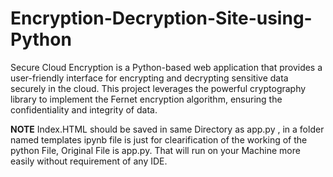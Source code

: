 # Encryption-Decryption-Site-using-Python
Secure Cloud Encryption is a Python-based web application that provides a user-friendly interface for encrypting and decrypting sensitive data securely in the cloud. This project leverages the powerful cryptography library to implement the Fernet encryption algorithm, ensuring the confidentiality and integrity of data.

**NOTE**
Index.HTML should be saved in same Directory as app.py , in a folder named templates
ipynb file is just for clearification of the working of the python File, Original File is app.py. That will run on your Machine more easily without requirement of any IDE.

